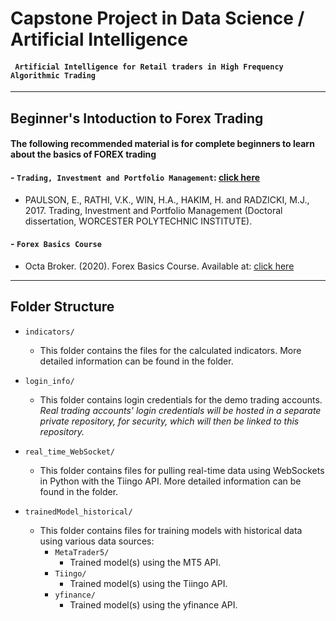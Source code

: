 # Capstone Project in Data Science / Artificial Intelligence
#### ` Artificial Intelligence for Retail traders in High Frequency Algorithmic Trading`

---
## Beginner's Intoduction to Forex Trading
#### The following recommended material is for complete beginners to learn about the basics of FOREX trading

#### - `Trading, Investment and Portfolio Management`: [click here](https://scholar.google.com/scholar?hl=en&as_sdt=0%2C5&q=Trading%2C+Investment+and+Portfolio+Management+BY%3A+ERIK+PAULSON+VISHAL+K.+RATHI+HTAY+AUNG+WIN+Submitted%3A+February+2017&btnG=)
   - PAULSON, E., RATHI, V.K., WIN, H.A., HAKIM, H. and RADZICKI, M.J., 2017. Trading, Investment and Portfolio Management (Doctoral dissertation, WORCESTER POLYTECHNIC INSTITUTE).

#### - `Forex Basics Course`
   - Octa Broker. (2020). Forex Basics Course. Available at: [click here](https://www.youtube.com/playlist?list=PLwi9xUIQFHIwzGRYwdLpf35aKA29Zm3jW)


---

<!-- ## Folder Structure

### `indicators`
This folder contains the files for the calculated indicators. More detailed information can be found in the folder.

### `login_info`
This folder contains login credentials for the demo trading accounts. *Real trading accounts login credentials will be hosted in a seperate private repository, for security, which will then be linked to this repository.*

### `real_time_WebSocket`
This folder contains files for pulling real-time data using WebSockets in Python with the Tiingo API. More detailed information can be found in the folder.

### `trainedModel_historical`
This folder contains files for training models with historical data using various data sources:

- **MetaTrader5**:
    - Trained model(s) using the MT5 API.

- **Tiingo**:
    - Trained model(s) using the Tiingo API.

- **yfinance**:
    - Trained model(s) using the yfinance API. -->

## Folder Structure

- `indicators/`
  - This folder contains the files for the calculated indicators. More detailed information can be found in the folder.

- `login_info/`
  - This folder contains login credentials for the demo trading accounts. *Real trading accounts' login credentials will be hosted in a separate private repository, for security, which will then be linked to this repository.*

- `real_time_WebSocket/`
  - This folder contains files for pulling real-time data using WebSockets in Python with the Tiingo API. More detailed information can be found in the folder.

- `trainedModel_historical/`
  - This folder contains files for training models with historical data using various data sources:
    - `MetaTrader5/`
      - Trained model(s) using the MT5 API.
    - `Tiingo/`
      - Trained model(s) using the Tiingo API.
    - `yfinance/`
      - Trained model(s) using the yfinance API.